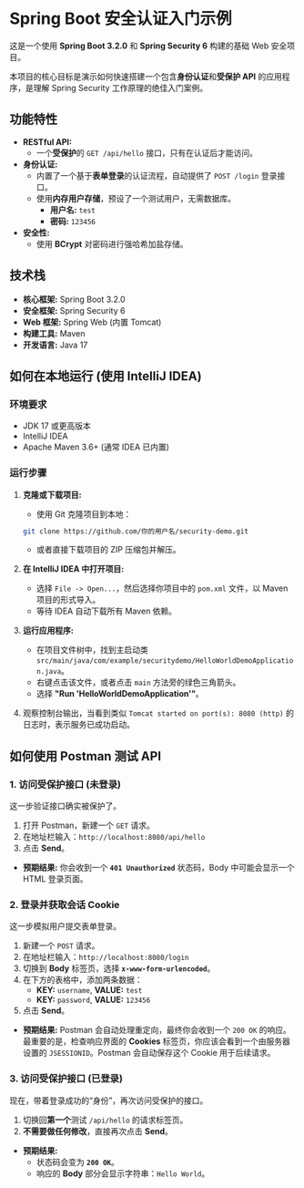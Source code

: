 # Spring Boot 安全认证入门示例

这是一个使用 **Spring Boot 3.2.0** 和 **Spring Security 6** 构建的基础 Web 安全项目。

本项目的核心目标是演示如何快速搭建一个包含**身份认证**和**受保护 API** 的应用程序，是理解 Spring Security 工作原理的绝佳入门案例。

## 功能特性

*   **RESTful API:**
    *   一个**受保护**的 `GET /api/hello` 接口，只有在认证后才能访问。
*   **身份认证:**
    *   内置了一个基于**表单登录**的认证流程，自动提供了 `POST /login` 登录接口。
    *   使用**内存用户存储**，预设了一个测试用户，无需数据库。
        *   **用户名:** `test`
        *   **密码:** `123456`
*   **安全性:**
    *   使用 **BCrypt** 对密码进行强哈希加盐存储。

## 技术栈

*   **核心框架:** Spring Boot 3.2.0
*   **安全框架:** Spring Security 6
*   **Web 框架:** Spring Web (内置 Tomcat)
*   **构建工具:** Maven
*   **开发语言:** Java 17

## 如何在本地运行 (使用 IntelliJ IDEA)

### 环境要求

*   JDK 17 或更高版本
*   IntelliJ IDEA
*   Apache Maven 3.6+ (通常 IDEA 已内置)

### 运行步骤

1.  **克隆或下载项目:**
    *   使用 Git 克隆项目到本地：
      ```bash
      git clone https://github.com/你的用户名/security-demo.git
      ```
    *   或者直接下载项目的 ZIP 压缩包并解压。

2.  **在 IntelliJ IDEA 中打开项目:**
    *   选择 `File -> Open...`，然后选择你项目中的 `pom.xml` 文件，以 Maven 项目的形式导入。
    *   等待 IDEA 自动下载所有 Maven 依赖。

3.  **运行应用程序:**
    *   在项目文件树中，找到主启动类 `src/main/java/com/example/securitydemo/HelloWorldDemoApplication.java`。
    *   右键点击该文件，或者点击 `main` 方法旁的绿色三角箭头。
    *   选择 **"Run 'HelloWorldDemoApplication'"**。

4.  观察控制台输出，当看到类似 `Tomcat started on port(s): 8080 (http)` 的日志时，表示服务已成功启动。

## 如何使用 Postman 测试 API

### 1. 访问受保护接口 (未登录)

这一步验证接口确实被保护了。

1.  打开 Postman，新建一个 `GET` 请求。
2.  在地址栏输入：`http://localhost:8080/api/hello`
3.  点击 **Send**。

*   **预期结果:** 你会收到一个 **`401 Unauthorized`** 状态码，Body 中可能会显示一个 HTML 登录页面。

### 2. 登录并获取会话 Cookie

这一步模拟用户提交表单登录。

1.  新建一个 `POST` 请求。
2.  在地址栏输入：`http://localhost:8080/login`
3.  切换到 **Body** 标签页，选择 **`x-www-form-urlencoded`**。
4.  在下方的表格中，添加两条数据：
    *   **KEY:** `username`, **VALUE:** `test`
    *   **KEY:** `password`, **VALUE:** `123456`
5.  点击 **Send**。

*   **预期结果:** Postman 会自动处理重定向，最终你会收到一个 `200 OK` 的响应。最重要的是，检查响应界面的 **Cookies** 标签页，你应该会看到一个由服务器设置的 `JSESSIONID`。Postman 会自动保存这个 Cookie 用于后续请求。

### 3. 访问受保护接口 (已登录)

现在，带着登录成功的“身份”，再次访问受保护的接口。

1.  切换回**第一个**测试 `/api/hello` 的请求标签页。
2.  **不需要做任何修改**，直接再次点击 **Send**。

*   **预期结果:**
    *   状态码会变为 **`200 OK`**。
    *   响应的 **Body** 部分会显示字符串：`Hello World`。

